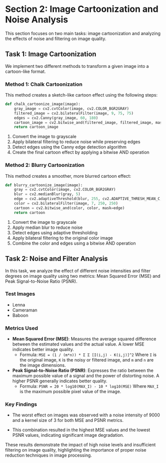 # Section 2: Image Cartoonization and Noise Analysis

This section focuses on two main tasks: image cartoonization and analyzing the effects of noise and filtering on image quality.

## Task 1: Image Cartoonization

We implement two different methods to transform a given image into a cartoon-like format.

### Method 1: Chalk Cartoonization

This method creates a sketch-like cartoon effect using the following steps:

```python
def chalk_cartoonize_image(image):
    gray_image = cv2.cvtColor(image, cv2.COLOR_BGR2GRAY)
    filtered_image = cv2.bilateralFilter(image, 9, 75, 75)
    edges = cv2.Canny(gray_image, 60, 180)
    cartoon_image = cv2.bitwise_and(filtered_image, filtered_image, mask=edges)
    return cartoon_image
```
1. Convert the image to grayscale
2. Apply bilateral filtering to reduce noise while preserving edges
3. Detect edges using the Canny edge detection algorithm
4. Create the final cartoon effect by applying a bitwise AND operation

### Method 2: Blurry Cartoonization
This method creates a smoother, more blurred cartoon effect:

```python
def blurry_cartoonize_image(image):
    gray = cv2.cvtColor(image, cv2.COLOR_BGR2GRAY)
    blur = cv2.medianBlur(gray, 5)
    edge = cv2.adaptiveThreshold(blur, 255, cv2.ADAPTIVE_THRESH_MEAN_C, cv2.THRESH_BINARY, 9, 9)
    color = cv2.bilateralFilter(image, 7, 250, 250)
    cartoon = cv2.bitwise_and(color, color, mask=edge)
    return cartoon
```

1. Convert the image to grayscale
2. Apply median blur to reduce noise
3. Detect edges using adaptive thresholding
4. Apply bilateral filtering to the original color image
5. Combine the color and edges using a bitwise AND operation

## Task 2: Noise and Filter Analysis

In this task, we analyze the effect of different noise intensities and filter degrees on image quality using two metrics: Mean Squared Error (MSE) and Peak Signal-to-Noise Ratio (PSNR).

### Test Images
- Lenna
- Cameraman
- Baboon

### Metrics Used

- **Mean Squared Error (MSE)**: Measures the average squared difference between the estimated values and the actual value. A lower MSE indicates better image quality.
    - Formula: `MSE = (1 / (m*n)) * Σ Σ [I(i,j) - K(i,j)]^2`
Where `I` is the original image, `K` is the noisy or filtered image, and `m` and `n` are the image dimensions.
- **Peak Signal-to-Noise Ratio (PSNR)**: Expresses the ratio between the maximum possible value of a signal and the power of distorting noise. A higher PSNR generally indicates better quality.
  - Formula: `PSNR = 20 * log10(MAX_I) - 10 * log10(MSE)`
Where `MAX_I` is the maximum possible pixel value of the image.

### Key Findings

- The worst effect on images was observed with a noise intensity of 9000 and a kernel size of 3 for both MSE and PSNR metrics.

- This combination resulted in the highest MSE values and the lowest PSNR values, indicating significant image degradation.

These results demonstrate the impact of high noise levels and insufficient filtering on image quality, highlighting the importance of proper noise reduction techniques in image processing.